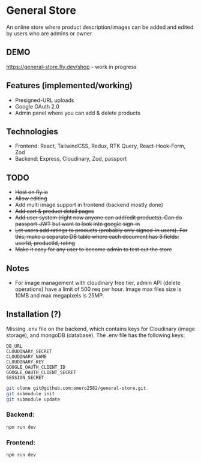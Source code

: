 # General Store

An online store where product description/images can be added and edited by users who are admins or owner

## DEMO
https://general-store.fly.dev/shop - work in progress

## Features (implemented/working)
- Presigned-URL uploads
- Google OAuth 2.0
- Admin panel where you can add & delete products

## Technologies
- Frontend: React, TailwindCSS, Redux, RTK Query, React-Hook-Form, Zod
- Backend: Express, Cloudinary, Zod, passport

## TODO
- ~~Host on fly.io~~
- ~~Allow editing~~
- Add multi image support in frontend (backend mostly done)
- ~~Add cart & product detail pages~~
- ~~Add user system (right now anyone can add/edit products). Can do passport-JWT but want to look into google sign-in~~
- ~~Let users add ratings to products (probably only signed-in users). For this, make a separate DB table where each document has 3 fields: userId, productId, rating~~
- ~~Make it easy for any user to become admin to test out the store~~

## Notes
- For image management with cloudinary free tier, admin API (delete operations) have a limit of 500 req per hour. Image max files size is 10MB and max megapixels is 25MP.

## Installation (?)
Missing .env file on the backend, which contains keys for Cloudinary (image storage), and mongoDB (database). The .env file has the following keys:
```
DB_URL
CLOUDINARY_SECRET
CLOUDINARY_NAME
CLOUDINARY_KEY
GOOGLE_OAUTH_CLIENT_ID
GOOGLE_OAUTH_CLIENT_SECRET
SESSION_SECRET
```
```bash
git clone git@github.com:omero2582/general-store.git
git submodule init
git submodule update
```
### Backend:
```bash
npm run dev
```
### Frontend:
```bash
npm run dev
```
